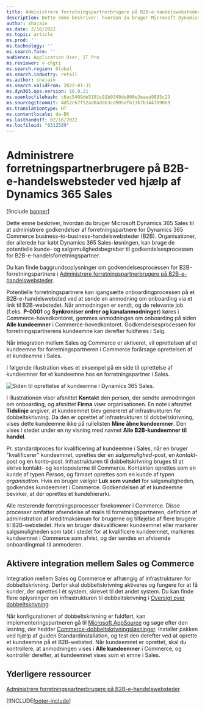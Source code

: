 ```yaml
---
title: Administrere forretningspartnerbrugere på B2B-e-handelswebsteder ved hjælp af Dynamics 365 Sales
description: Dette emne beskriver, hvordan du bruger Microsoft Dynamics 365 Sales til at administrere godkendelser af forretningspartnere for Dynamics 365 Commerce business-to-business-handelswebsteder (B2B).
author: shajain
ms.date: 2/16/2022
ms.topic: article
ms.prod: ''
ms.technology: ''
ms.search.form: ''
audience: Application User, IT Pro
ms.reviewer: v-chgri
ms.search.region: Global
ms.search.industry: retail
ms.author: shajain
ms.search.validFrom: 2022-01-31
ms.dyn365.ops.version: 10.0.21
ms.openlocfilehash: c6ac5409de5101c91b9348de800e3eaea9895c23
ms.sourcegitcommit: 4d52c67f52ad0add63cd905df61367b344389069
ms.translationtype: HT
ms.contentlocale: da-DK
ms.lasthandoff: 02/16/2022
ms.locfileid: "8312589"
---
```

# <a name="manage-business-partner-users-on-b2b-e-commerce-websites-using-dynamics-365-sales"></a>Administrere forretningspartnerbrugere på B2B-e-handelswebsteder ved hjælp af Dynamics 365 Sales

[!include [banner](../../includes/banner.md)]

Dette emne beskriver, hvordan du bruger Microsoft Dynamics 365 Sales til at administrere godkendelser af forretningspartnere for Dynamics 365 Commerce business-to-business-handelswebsteder (B2B). Organisationer, der allerede har købt Dynamics 365 Sales-løsningen, kan bruge de potentielle kunde- og salgsmulighedsbegreber til godkendelsesprocessen for B2B-e-handelsforretningspartner.

Du kan finde baggrundsoplysninger om godkendelsesprocessen for B2B-forretningspartnere i [Administrere forretningspartnerbrugere på B2B-e-handelswebsteder](manage-b2b-users.md).

Potentielle forretningspartnere kan igangsætte onboardingprocessen på et B2B-e-handelswebsted ved at sende en anmodning om onboarding via et link til B2B-webstedet. Når anmodningen er sendt, og de relevante job (f.eks. **P-0001** og **Synkroniser ordrer og kanalanmodninger**) køres i Commerce-hovedkontoret, gemmes anmodningen om onboarding på siden **Alle kundeemner** i Commerce-hovedkontoret. Godkendelsesprocessen for forretningspartnerens kundeemne kan derefter fuldføres i Salg.

Når integration mellem Sales og Commerce er aktiveret, vil oprettelsen af et kundeemne for forretningspartneren i Commerce forårsage oprettelsen af et *kundeemne* i Sales.

I følgende illustration vises et eksempel på en side til oprettelse af kundeemner for et kundeemne hos en forretningspartner i Sales.

![Siden til oprettelse af kundeemne i Dynamics 365 Sales.](../media/LeadInSales.png)

I illustrationen viser afsnittet **Kontakt** den person, der sendte anmodningen om onboarding, og afsnittet **Firma** viser organisationen. En note i afsnittet **Tidslinje** angiver, at kundeemnet blev genereret af infrastrukturen for dobbeltskrivning. Da den er oprettet af infrastrukturen til dobbeltskrivning, vises dette kundeemne ikke på rullelisten **Mine åbne kundeemner**. Den vises i stedet under en ny visning med navnet **Alle B2B-kundeemner til handel**.

Pr. standardproces for kvalificering af kundeemne i Sales, når en bruger "kvalificerer" kundeemnet, oprettes der en *salgsmulighed*-post, en *kontakt*-post og en *konto*-post. Infrastrukturen til dobbeltskrivning bruges til at skrive kontakt- og kontoposterne til Commerce. Kontakten oprettes som en kunde af typen *Person*, og firmaet oprettes som en kunde af typen *organisation*. Hvis en bruger vælger **Luk som vundet** for salgsmuligheden, godkendes kundeemnet i Commerce. Godkendelsen af et kundeemne bevirker, at der oprettes et kundehierarki.

Alle resterende forretningsprocesser forekommer i Commerce. Disse processer omfatter afsendelse af mails til forretningspartneren, definition af administration af kreditmaksimum for brugerne og tilføjelse af flere brugere til B2B-webstedet. Hvis en bruger diskvalificerer kundeemnet eller markerer salgsmuligheden som tabt i stedet for at kvalificere kundeemnet, markeres kundeemnet i Commerce som afvist, og der sendes en afvisende onboardingmail til anmoderen.

## <a name="enable-integration-between-sales-and-commerce"></a>Aktivere integration mellem Sales og Commerce

Integration mellem Sales og Commerce er afhængig af infrastrukturen for dobbeltskrivning. Derfor skal dobbeltskrivning aktiveres og fungere for at få kunder, der oprettes i ét system, skrevet til det andet system. Du kan finde flere oplysninger om infrastrukturen til dobbeltskrivning i [Oversigt over dobbeltskrivning](/dynamics365/fin-ops-core/dev-itpro/data-entities/dual-write/dual-write-overview).

Når konfigurationen af dobbeltskrivning er fuldført, kan implementeringspartneren gå til [Microsoft AppSource](https://appsource.microsoft.com/) og søge efter den løsning, der hedder [Commerce-dobbeltskrivningsløsninger](https://partner.microsoft.com/dashboard/commercial-marketplace/offers/7ca1d8c9-dc79-4cb7-a82e-8dc96a25acca/overview). Installer pakken ved hjælp af guiden Standardinstallation, og test den derefter ved at oprette et kundeemne på et B2B-websted. Når kundeemnet er oprettet, skal du kontrollere, at anmodningen vises i **Alle kundeemner** i Commerce, og kontrollér derefter, at kundeemnet vises som et emne i Sales.

## <a name="additional-resources"></a>Yderligere ressourcer

[Administrere forretningspartnerbrugere på B2B-e-handelswebsteder](manage-b2b-users.md)

[!INCLUDE[footer-include](../../includes/footer-banner.md)]

